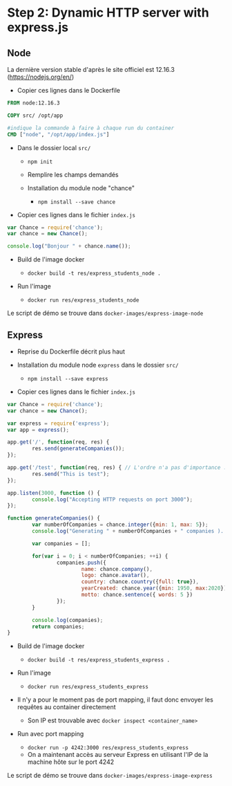 # Step 2: Dynamic HTTP server with express.js

## Node

La dernière version stable d'après le site officiel est 12.16.3 (https://nodejs.org/en/)

- Copier ces lignes dans le Dockerfile

```dockerfile
FROM node:12.16.3

COPY src/ /opt/app

#indique la commande à faire à chaque run du container
CMD ["node", "/opt/app/index.js"] 
```

- Dans le dossier local `src/`
  - `npm init` 
  - Remplire les champs demandés

  - Installation du module node "chance"
    - `npm install --save chance` 

- Copier ces lignes dans le fichier `index.js`

```js
var Chance = require('chance');
var chance = new Chance();

console.log("Bonjour " + chance.name());
```

- Build de l'image docker
  - `docker build -t res/express_students_node .`

- Run l'image
  - `docker run res/express_students_node`



Le script de démo se trouve dans `docker-images/express-image-node`

## Express

- Reprise du Dockerfile décrit plus haut

- Installation du module node `express` dans le dossier `src/`
  - `npm install --save express`

- Copier ces lignes dans le fichier `index.js`

```js
var Chance = require('chance');
var chance = new Chance();

var express = require('express');
var app = express();

app.get('/', function(req, res) {
        res.send(generateCompanies());
});

app.get('/test', function(req, res) { // L'ordre n'a pas d'importance :)
        res.send("This is test");
});

app.listen(3000, function () {
        console.log("Accepting HTTP requests on port 3000");
});

function generateCompanies() {
        var numberOfCompanies = chance.integer({min: 1, max: 5});
        console.log("Generating " + numberOfCompanies + " companies )...");

        var companies = [];

        for(var i = 0; i < numberOfCompanies; ++i) {
                companies.push({
                        name: chance.company(),
                        logo: chance.avatar(),
                        country: chance.country({full: true}),
                        yearCreated: chance.year({min: 1950, max:2020}),
                        motto: chance.sentence({ words: 5 })
                });
        }

        console.log(companies);
        return companies;
}
```

- Build de l'image docker
  - `docker build -t res/express_students_express .`

- Run l'image
  - `docker run res/express_students_express`

- Il n'y a pour le moment pas de port mapping, il faut donc envoyer les requêtes au container directement
  - Son IP est trouvable avec `docker inspect <container_name>`
- Run avec port mapping

  - `docker run -p 4242:3000 res/express_students_express`
  - On a maintenant accès au serveur Express en utilisant l'IP de la machine hôte sur le port 4242



Le script de démo se trouve dans `docker-images/express-image-express`